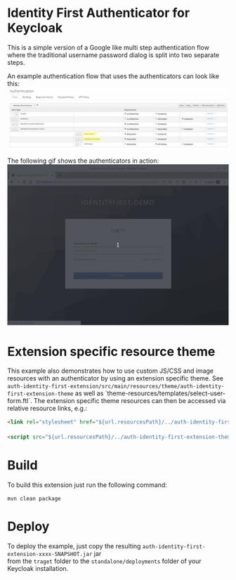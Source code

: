 Identity First Authenticator for Keycloak
======

This is a simple version of a Google like multi step authentication flow where the traditional username 
password dialog is split into two separate steps.

An example authentication flow that uses the authenticators can look like this:
![Example authentication flow ](PoC-Keycloak-Identity-First-Authenticator-Flow.png) 

The following gif shows the authenticators in action:
![Example for Identity First Login flow](PoC-Keycloak-Identity-First-Authenticator-v2.1.gif)

# Extension specific resource theme

This example also demonstrates how to use custom JS/CSS and image resources with an authenticator
by using an extension specific theme.
See `auth-identity-first-extension/src/main/resources/theme/auth-identity-first-extension-theme` as well as 
`theme-resources/templates/select-user-form.ftl´. The extension specific theme resources can then be accessed via
relative resource links, e.g.: 
```html
<link rel="stylesheet" href="${url.resourcesPath}/../auth-identity-first-extension-theme/css/identity-first.css">

<script src="${url.resourcesPath}/../auth-identity-first-extension-theme/js/identity-first.js" defer></script>
```

# Build

To build this extension just run the following command:
```
mvn clean package

```

# Deploy
To deploy the example, just copy the resulting `auth-identity-first-extension-xxxx-SNAPSHOT.jar` jar  
from the `traget` folder to the `standalone/deployments` folder of your Keycloak installation.


